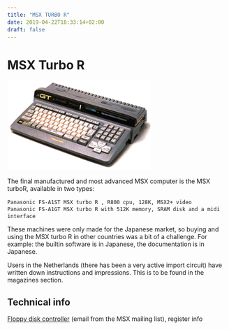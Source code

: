 ```yaml
---
title: "MSX TURBO R"
date: 2019-04-22T18:33:14+02:00
draft: false
---
```



# MSX Turbo R

![Turbo-R](images/gt.gif)  

The final manufactured and most advanced MSX computer is the MSX turboR,
available in two types:

    Panasonic FS-A1ST MSX turbo R , R800 cpu, 128K, MSX2+ video
    Panasonic FS-A1GT MSX turbo R with 512K memory, SRAM disk and a midi interface

These machines were only made for the Japanese market, so buying and using
the MSX turbo R in other countries was a bit of a challenge. For example:
the builtin software is in Japanese, the documentation is in Japanese.

Users in the Netherlands (there has been a very active import circuit) have
written down instructions and impressions. This is to be found in the magazines
section.

## Technical info

[Floppy disk controller]() (email from the MSX mailing list), register info